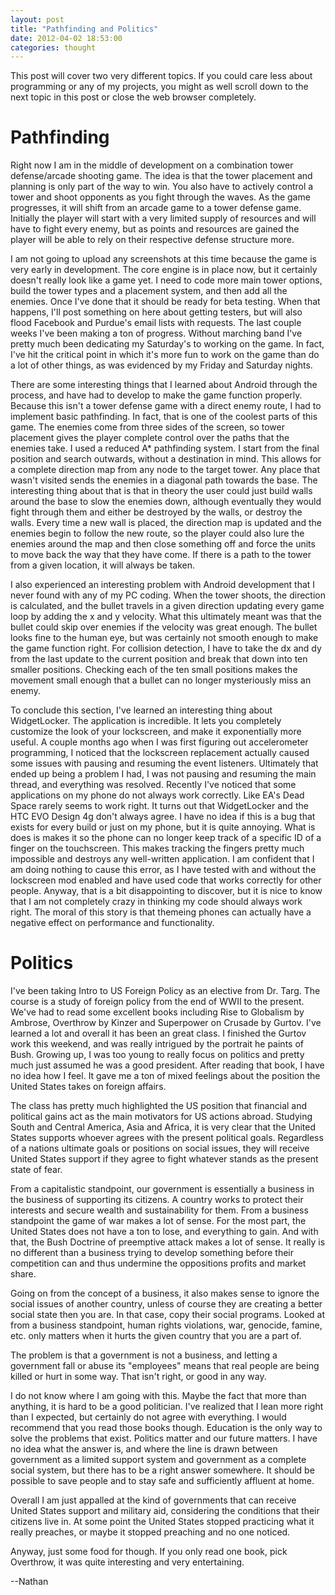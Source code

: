 ```yaml
---
layout: post
title: "Pathfinding and Politics"
date: 2012-04-02 18:53:00
categories: thought
---
```

This post will cover two very different topics.  If you could care less about programming or any of my projects, you might as well scroll down to the next topic in this post or close the web browser completely.

# Pathfinding

Right now I am in the middle of development on a combination tower defense/arcade shooting game.  The idea is that the tower placement and planning is only part of the way to win.  You also have to actively control a tower and shoot opponents as you fight through the waves.  As the game progresses, it will shift from an arcade game to a tower defense game.  Initially the player will start with a very limited supply of resources and will have to fight every enemy, but as points and resources are gained the player will be able to rely on their respective defense structure more.

I am not going to upload any screenshots at this time because the game is very early in development.  The core engine is in place now, but it certainly doesn't really look like a game yet.  I need to code more main tower options, build the tower types and a placement system, and then add all the enemies.  Once I've done that it should be ready for beta testing.  When that happens, I'll post something on here about getting testers, but will also flood Facebook and Purdue's email lists with requests.  The last couple weeks I've been making a ton of progress.  Without marching band I've pretty much been dedicating my Saturday's to working on the game.  In fact, I've hit the critical point in which it's more fun to work on the game than do a lot of other things, as was evidenced by my Friday and Saturday nights.

There are some interesting things that I learned about Android through the process, and have had to develop to make the game function properly.  Because this isn't a tower defense game with a direct enemy route, I had to implement basic pathfinding.  In fact, that is one of the coolest parts of this game.  The enemies come from three sides of the screen, so tower placement gives the player complete control over the paths that the enemies take.  I used a reduced A* pathfinding system.  I start from the final position and search outwards, without a destination in mind.  This allows for a complete direction map from any node to the target tower.  Any place that wasn't visited sends the enemies in a diagonal path towards the base.  The interesting thing about that is that in theory the user could just build walls around the base to slow the enemies down, although eventually they would fight through them and either be destroyed by the walls, or destroy the walls.  Every time a new wall is placed, the direction map is updated and the enemies begin to follow the new route, so the player could also lure the enemies around the map and then close something off and force the units to move back the way that they have come.  If there is a path to the tower from a given location, it will always be taken.

I also experienced an interesting problem with Android development that I never found with any of my PC coding.  When the tower shoots, the direction is calculated, and the bullet travels in a given direction updating every game loop by adding the x and y velocity.  What this ultimately meant was that the bullet could skip over enemies if the velocity was great enough.  The bullet looks fine to the human eye, but was certainly not smooth enough to make the game function right.  For collision detection, I have to take the dx and dy from the last update to the current position and break that down into ten smaller positions.  Checking each of the ten small positions makes the movement small enough that a bullet can no longer mysteriously miss an enemy.

To conclude this section, I've learned an interesting thing about WidgetLocker.  The application is incredible.  It lets you completely customize the look of your lockscreen, and make it exponentially more useful.  A couple months ago when I was first figuring out accelerometer programming, I noticed that the lockscreen replacement actually caused some issues with pausing and resuming the event listeners.  Ultimately that ended up being a problem I had, I was not pausing and resuming the main thread, and everything was resolved.  Recently I've noticed that some applications on my phone do not always work correctly.  Like EA's Dead Space rarely seems to work right. It turns out that WidgetLocker and the HTC EVO Design 4g don't always agree.  I have no idea if this is a bug that exists for every build or just on my phone, but it is quite annoying.  What is does is makes it so the phone can no longer keep track of a specific ID of a finger on the touchscreen.  This makes tracking the fingers pretty much impossible and destroys any well-written application.  I am confident that I am doing nothing to cause this error, as I have tested with and without the lockscreen mod enabled and have used code that works correctly for other people.  Anyway, that is a bit disappointing to discover, but it is nice to know that I am not completely crazy in thinking my code should always work right.  The moral of this story is that themeing phones can actually have a negative effect on performance and functionality.

# Politics

I've been taking Intro to US Foreign Policy as an elective from Dr. Targ.  The course is a study of foreign policy from the end of WWII to the present.  We've had to read some excellent books including Rise to Globalism by Ambrose, Overthrow by Kinzer and Superpower on Crusade by Gurtov.  I've learned a lot and overall it has been an great class.  I finished the Gurtov work this weekend, and was really intrigued by the portrait he paints of Bush.  Growing up, I was too young to really focus on politics and pretty much just assumed he was a good president.  After reading that book, I have no idea how I feel.  It gave me a ton of mixed feelings about the position the United States takes on foreign affairs.

The class has pretty much highlighted the US position that financial and political gains act as the main motivators for US actions abroad.  Studying South and Central America, Asia and Africa, it is very clear that the United States supports whoever agrees with the present political goals.  Regardless of a nations ultimate goals or positions on social issues, they will receive United States support if they agree to fight whatever stands as the present state of fear.

From a capitalistic standpoint, our government is essentially a business in the business of supporting its citizens.  A country works to protect their interests and secure wealth and sustainability for them.  From a business standpoint the game of war makes a lot of sense.  For the most part, the United States does not have a ton to lose, and everything to gain.  And with that, the Bush Doctrine of preemptive attack makes a lot of sense.  It really is no different than a business trying to develop something before their competition can and thus undermine the oppositions profits and market share.

Going on from the concept of a business, it also makes sense to ignore the social issues of another country, unless of course they are creating a better social state then you are.  In that case, copy their social programs.  Looked at from a business standpoint, human rights violations, war, genocide, famine, etc. only matters when it hurts the given country that you are a part of.

The problem is that a government is not a business, and letting a government fall or abuse its "employees" means that real people are being killed or hurt in some way.  That isn't right, or good in any way.

I do not know where I am going with this.  Maybe the fact that more than anything, it is hard to be a good politician.  I've realized that I lean more right than I expected, but certainly do not agree with everything.  I would recommend that you read those books though.  Education is the only way to solve the problems that exist.  Politics matter and our future matters.  I have no idea what the answer is, and where the line is drawn between government as a limited support system and government as a complete social system, but there has to be a right answer somewhere.  It should be possible to save people and to stay safe and sufficiently affluent at home.

Overall I am just appalled at the kind of governments that can receive United States support and military aid, considering the conditions that their citizens live in.  At some point the United States stopped practicing what it really preaches, or maybe it stopped preaching and no one noticed.

Anyway, just some food for though.  If you only read one book, pick Overthrow, it was quite interesting and very entertaining.

--Nathan
